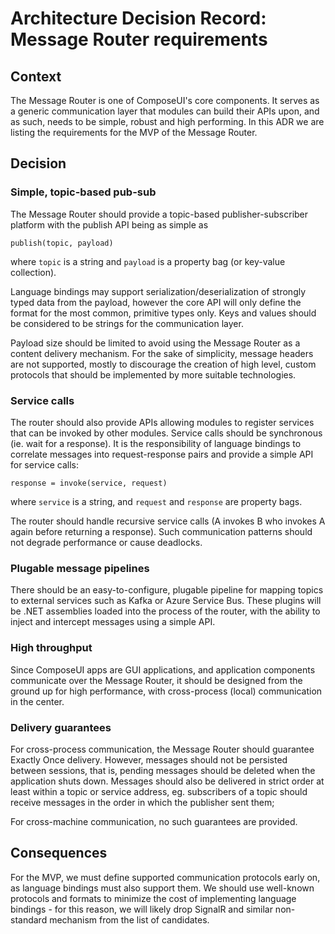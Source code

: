 <!-- Morgan Stanley makes this available to you under the Apache License, Version 2.0 (the "License"). You may obtain a copy of the License at http://www.apache.org/licenses/LICENSE-2.0. See the NOTICE file distributed with this work for additional information regarding copyright ownership. Unless required by applicable law or agreed to in writing, software distributed under the License is distributed on an "AS IS" BASIS, WITHOUT WARRANTIES OR CONDITIONS OF ANY KIND, either express or implied. See the License for the specific language governing permissions and limitations under the License. -->

# Architecture Decision Record: Message Router requirements

## Context

The Message Router is one of ComposeUI's core components. It serves as a generic communication layer that modules can
build their APIs upon, and as such, needs to be simple, robust and high performing. In this ADR we are listing the
requirements for the MVP of the Message Router.

## Decision

### Simple, topic-based pub-sub

The Message Router should provide a topic-based publisher-subscriber platform with the publish API being as simple as

```
publish(topic, payload)
```

where `topic` is a string and `payload` is a property bag (or key-value collection). 

Language bindings may support serialization/deserialization of strongly typed data from the payload, however the core
API will only define the format for the most common, primitive types only. Keys and values should be considered to be
strings for the communication layer.

Payload size should be limited to avoid using the Message Router as a content delivery mechanism.
For the sake of simplicity, message headers are not supported, mostly to discourage the creation of high level, 
custom protocols that should be implemented by more suitable technologies.

### Service calls

The router should also provide APIs allowing modules to register services that can be invoked by other modules.
Service calls should be synchronous (ie. wait for a response). It is the responsibility of language bindings
to correlate messages into request-response pairs and provide a simple API for service calls:

```
response = invoke(service, request)
```

where `service` is a string, and `request` and `response` are property bags.

The router should handle recursive service calls (A invokes B who invokes A again before returning a
response). Such communication patterns should not degrade performance or cause deadlocks.

### Plugable message pipelines

There should be an easy-to-configure, plugable pipeline for mapping topics to external services such as Kafka or
Azure Service Bus. These plugins will be .NET assemblies loaded into the process of the router, with the ability to
inject and intercept messages using a simple API.

### High throughput

Since ComposeUI apps are GUI applications, and application components communicate over the Message Router, it should
be designed from the ground up for high performance, with cross-process (local) communication in the center.

### Delivery guarantees

For cross-process communication, the Message Router should guarantee Exactly Once delivery. However, messages
should not be persisted between sessions, that is, pending messages should be deleted when the application shuts down.
Messages should also be delivered in strict order at least within a topic or service address, eg. subscribers of a
topic should receive messages in the order in which the publisher sent them;

For cross-machine communication, no such guarantees are provided.

## Consequences

For the MVP, we must define supported communication protocols early on, as language bindings must also support them.
We should use well-known protocols and formats to minimize the cost of implementing language bindings - for this
reason, we will likely drop SignalR and similar non-standard mechanism from the list of candidates.
